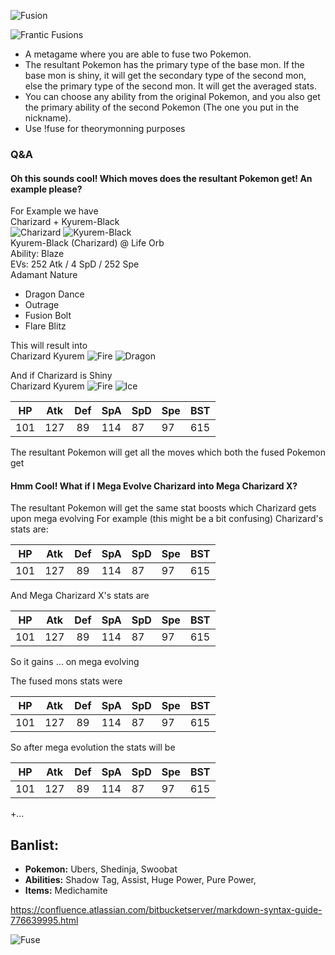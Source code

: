 ![Fusion](https://68.media.tumblr.com/d966aad89ea9b9e0dbf2e65800fd25d6/tumblr_o4w6xvNbnq1rxenr3o1_400.gif)

![Frantic Fusions](http://i.imgur.com/5CUMewQ.png)  
- A metagame where you are able to fuse two Pokemon.    
- The resultant Pokemon has the primary type of the base mon. If the base mon is shiny, it will get the secondary type of the second mon, else the primary type of the second mon. It will get the averaged stats.    
- You can choose any ability from the original Pokemon, and you also get the primary ability of the second Pokemon (The one you put in the nickname).    
- Use !fuse for theorymonning purposes    

### Q&A   
#### Oh this sounds cool! Which moves does the resultant Pokemon get! An example please?    
For Example we have   
Charizard + Kyurem-Black    
![Charizard](http://www.pokestadium.com/sprites/xy/charizard.gif) 
![Kyurem-Black](http://www.pokestadium.com/sprites/xy/kyurem-black.gif)   
Kyurem-Black (Charizard) @ Life Orb   
Ability: Blaze    
EVs: 252 Atk / 4 SpD / 252 Spe  
Adamant Nature  
- Dragon Dance  
- Outrage  
- Fusion Bolt  
- Flare Blitz

This will result into   
Charizard Kyurem
![Fire](http://play.pokemonshowdown.com/sprites/types/Fire.png)
![Dragon](http://play.pokemonshowdown.com/sprites/types/Dragon.png)

And if Charizard is Shiny   
Charizard Kyurem
![Fire](http://play.pokemonshowdown.com/sprites/types/Fire.png)
![Ice](http://play.pokemonshowdown.com/sprites/types/Ice.png)

| HP | Atk | Def | SpA | SpD | Spe | BST |
|-------------|-------------|:-----------:|--------------|--------------|--------------|---------|
| 101 | 127 | 89 | 114 | 87 | 97 | 615 | 

The resultant Pokemon will get all the moves which both the fused Pokemon get
#### Hmm Cool! What if I Mega Evolve Charizard into Mega Charizard X?   
The resultant Pokemon will get the same stat boosts which Charizard gets upon mega evolving 
For example (this might be a bit confusing) 
Charizard's stats are:

| HP | Atk | Def | SpA | SpD | Spe | BST |
|-------------|-------------|:-----------:|--------------|--------------|--------------|---------|
| 101 | 127 | 89 | 114 | 87 | 97 | 615 | 

And Mega Charizard X's stats are 

| HP | Atk | Def | SpA | SpD | Spe | BST |
|-------------|-------------|:-----------:|--------------|--------------|--------------|---------|
| 101 | 127 | 89 | 114 | 87 | 97 | 615 | 

So it gains ... on mega evolving

The fused mons stats were

| HP | Atk | Def | SpA | SpD | Spe | BST |
|-------------|-------------|:-----------:|--------------|--------------|--------------|---------|
| 101 | 127 | 89 | 114 | 87 | 97 | 615 | 

So after mega evolution the stats will be 

| HP | Atk | Def | SpA | SpD | Spe | BST |
|-------------|-------------|:-----------:|--------------|--------------|--------------|---------|
| 101 | 127 | 89 | 114 | 87 | 97 | 615 | 

+...



## Banlist:
- **Pokemon:** Ubers, Shedinja, Swoobat
- **Abilities:** Shadow Tag, Assist, Huge Power, Pure Power, 
- **Items:** Medichamite

https://confluence.atlassian.com/bitbucketserver/markdown-syntax-guide-776639995.html

![Fuse](https://media3.giphy.com/media/NrfLjCPVOvJ6g/200w.gif#6)
